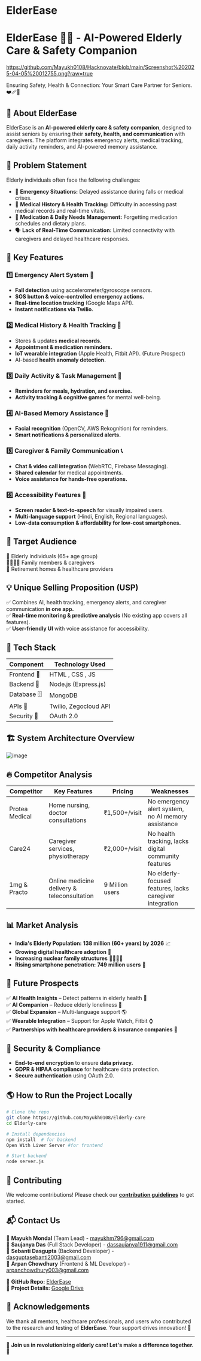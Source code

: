# ElderEase


# ElderEase 👴👵 - AI-Powered Elderly Care & Safety Companion

https://github.com/Mayukh0108/Hacknovate/blob/main/Screenshot%202025-04-05%20012755.png?raw=true


Ensuring Safety, Health & Connection: Your Smart Care Partner for Seniors. ❤️‍🩹🚨

## 🚀 About ElderEase
ElderEase is an **AI-powered elderly care & safety companion**, designed to assist seniors by ensuring their **safety, health, and communication** with caregivers. The platform integrates emergency alerts, medical tracking, daily activity reminders, and AI-powered memory assistance.

## 🎯 Problem Statement
Elderly individuals often face the following challenges:

- 🚨 **Emergency Situations:** Delayed assistance during falls or medical crises.
- 📑 **Medical History & Health Tracking:** Difficulty in accessing past medical records and real-time vitals.
- 💊 **Medication & Daily Needs Management:** Forgetting medication schedules and dietary plans.
- 🗣 **Lack of Real-Time Communication:** Limited connectivity with caregivers and delayed healthcare responses.

## 🌟 Key Features
### 1️⃣ Emergency Alert System 🚨
- **Fall detection** using accelerometer/gyroscope sensors.
- **SOS button & voice-controlled emergency actions.**
- **Real-time location tracking** (Google Maps API).
- **Instant notifications via Twilio.**

### 2️⃣ Medical History & Health Tracking 🏥
- Stores & updates **medical records.**
- **Appointment & medication reminders.**
- **IoT wearable integration** (Apple Health, Fitbit API). (Future Prospect)
- AI-based **health anomaly detection.**

### 3️⃣ Daily Activity & Task Management 📆
- **Reminders for meals, hydration, and exercise.**
- **Activity tracking & cognitive games** for mental well-being.

### 4️⃣ AI-Based Memory Assistance 🤖
- **Facial recognition** (OpenCV, AWS Rekognition) for reminders.
- **Smart notifications & personalized alerts.**

### 5️⃣ Caregiver & Family Communication 📞
- **Chat & video call integration** (WebRTC, Firebase Messaging).
- **Shared calendar** for medical appointments.
- **Voice assistance for hands-free operations.**

### 6️⃣ Accessibility Features 🦾
- **Screen reader & text-to-speech** for visually impaired users.
- **Multi-language support** (Hindi, English, Regional languages).
- **Low-data consumption & affordability for low-cost smartphones.**

## 🎯 Target Audience
👵 Elderly individuals (65+ age group)  
👨‍👩‍👧‍👦 Family members & caregivers  
🏡 Retirement homes & healthcare providers  

## 💡 Unique Selling Proposition (USP)
✅ Combines AI, health tracking, emergency alerts, and caregiver communication **in one app.**  
✅ **Real-time monitoring & predictive analysis** (No existing app covers all features).  
✅ **User-friendly UI** with voice assistance for accessibility.  

## 🔧 Tech Stack
| **Component** | **Technology Used** |
|--------------|------------------|
| Frontend 🎨 | HTML , CSS , JS |
| Backend 🔧 | Node.js (Express.js) |
| Database 🗄️ | MongoDB |
| APIs 📡 | Twilio, Zegocloud API |
| Security 🔐 | OAuth 2.0 |

## 🏗️ System Architecture Overview

![image](https://github.com/user-attachments/assets/0d7a69b8-42a3-4009-a049-c989bd6d8ca6)


## 🔥 Competitor Analysis
| Competitor | Key Features | Pricing | Weaknesses |
|------------|-------------|---------|------------|
| Protea Medical | Home nursing, doctor consultations | ₹1,500+/visit | No emergency alert system, no AI memory assistance |
| Care24 | Caregiver services, physiotherapy | ₹2,000+/visit | No health tracking, lacks digital community features |
| 1mg & Practo | Online medicine delivery & teleconsultation | 9 Million users | No elderly-focused features, lacks caregiver integration |

## 📊 Market Analysis
- **India's Elderly Population:** **138 million (60+ years) by 2026** 📈
- **Growing digital healthcare adoption** 🏥
- **Increasing nuclear family structures** 👨‍👩‍👧‍👦
- **Rising smartphone penetration:** **749 million users** 📱

## 📅 Future Prospects
✅ **AI Health Insights** – Detect patterns in elderly health 🏥  
✅ **AI Companion** – Reduce elderly loneliness 🤖  
✅ **Global Expansion** – Multi-language support 🌎  
✅ **Wearable Integration** – Support for Apple Watch, Fitbit ⌚  
✅ **Partnerships with healthcare providers & insurance companies** 🤝  

## 🔐 Security & Compliance
- **End-to-end encryption** to ensure **data privacy.**
- **GDPR & HIPAA compliance** for healthcare data protection.
- **Secure authentication** using OAuth 2.0.

## 🌎 How to Run the Project Locally
```bash
# Clone the repo
git clone https://github.com/Mayukh0108/Elderly-care
cd Elderly-care

# Install dependencies
npm install  # for backend
Open With Liver Server #for frontend

# Start backend
node server.js
```

## 🤝 Contributing
We welcome contributions! Please check our **[contribution guidelines](https://github.com/Mayukh0108/Elderly-care/blob/main/CONTRIBUTING.md)** to get started.

## 📬 Contact Us
👤 **Mayukh Mondal** (Team Lead) - [mayukhm796@gmail.com](mailto:mayukhm796@gmail.com)  
👤 **Saujanya Das** (Full Stack Developer) - [dassaujanya1911@gmail.com](mailto:dassaujanya1911@gmail.com)  
👤 **Sebanti Dasgupta** (Backend Developer) - [dasguptasebanti2003@gmail.com](mailto:dasguptasebanti2003@gmail.com)  
👤 **Arpan Chowdhury** (Frontend & ML Developer) - [arpanchowdhury003@gmail.com](mailto:arpanchowdhury003@gmail.com)  

📌 **GitHub Repo:** [ElderEase](https://github.com/Mayukh0108/ElderEase/)  
📌 **Project Details:** [Google Drive](https://drive.google.com/drive/folders/1sogM5gNOdINqnZg1hLt5w_WBRrzvTEk0)

## 🙌 Acknowledgements
We thank all mentors, healthcare professionals, and users who contributed to the research and testing of **ElderEase**. Your support drives innovation! 🚀

---

🌟 **Join us in revolutionizing elderly care! Let's make a difference together. 💙**

